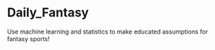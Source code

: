 # Daily_Fantasy
Use machine learning and statistics to make educated assumptions for fantasy sports!
